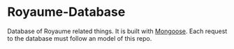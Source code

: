 # Royaume-Database
Database of Royaume related things. It is built with [Mongoose](https://mongoosejs.com/). Each request to the database must follow an model of this repo.
